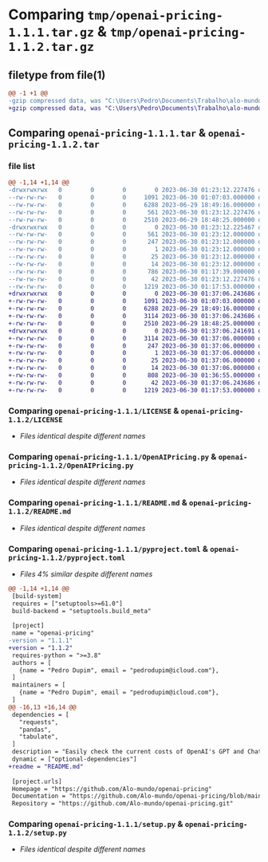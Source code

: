 # Comparing `tmp/openai-pricing-1.1.1.tar.gz` & `tmp/openai-pricing-1.1.2.tar.gz`

## filetype from file(1)

```diff
@@ -1 +1 @@
-gzip compressed data, was "C:\Users\Pedro\Documents\Trabalho\alo-mundo\openai-pricing\openai-pricing\dist\.tmp-ys3u3oma\openai-pricing-1.1.1.tar", last modified: Fri Jun 30 01:23:12 2023, max compression
+gzip compressed data, was "C:\Users\Pedro\Documents\Trabalho\alo-mundo\openai-pricing\openai-pricing\dist\.tmp-fdqf0ijv\openai-pricing-1.1.2.tar", last modified: Fri Jun 30 01:37:06 2023, max compression
```

## Comparing `openai-pricing-1.1.1.tar` & `openai-pricing-1.1.2.tar`

### file list

```diff
@@ -1,14 +1,14 @@
-drwxrwxrwx   0        0        0        0 2023-06-30 01:23:12.227476 openai-pricing-1.1.1/
--rw-rw-rw-   0        0        0     1091 2023-06-30 01:07:03.000000 openai-pricing-1.1.1/LICENSE
--rw-rw-rw-   0        0        0     6288 2023-06-29 18:49:16.000000 openai-pricing-1.1.1/OpenAIPricing.py
--rw-rw-rw-   0        0        0      561 2023-06-30 01:23:12.227476 openai-pricing-1.1.1/PKG-INFO
--rw-rw-rw-   0        0        0     2510 2023-06-29 18:48:25.000000 openai-pricing-1.1.1/README.md
-drwxrwxrwx   0        0        0        0 2023-06-30 01:23:12.225467 openai-pricing-1.1.1/openai_pricing.egg-info/
--rw-rw-rw-   0        0        0      561 2023-06-30 01:23:12.000000 openai-pricing-1.1.1/openai_pricing.egg-info/PKG-INFO
--rw-rw-rw-   0        0        0      247 2023-06-30 01:23:12.000000 openai-pricing-1.1.1/openai_pricing.egg-info/SOURCES.txt
--rw-rw-rw-   0        0        0        1 2023-06-30 01:23:12.000000 openai-pricing-1.1.1/openai_pricing.egg-info/dependency_links.txt
--rw-rw-rw-   0        0        0       25 2023-06-30 01:23:12.000000 openai-pricing-1.1.1/openai_pricing.egg-info/requires.txt
--rw-rw-rw-   0        0        0       14 2023-06-30 01:23:12.000000 openai-pricing-1.1.1/openai_pricing.egg-info/top_level.txt
--rw-rw-rw-   0        0        0      786 2023-06-30 01:17:39.000000 openai-pricing-1.1.1/pyproject.toml
--rw-rw-rw-   0        0        0       42 2023-06-30 01:23:12.227476 openai-pricing-1.1.1/setup.cfg
--rw-rw-rw-   0        0        0     1219 2023-06-30 01:17:53.000000 openai-pricing-1.1.1/setup.py
+drwxrwxrwx   0        0        0        0 2023-06-30 01:37:06.243686 openai-pricing-1.1.2/
+-rw-rw-rw-   0        0        0     1091 2023-06-30 01:07:03.000000 openai-pricing-1.1.2/LICENSE
+-rw-rw-rw-   0        0        0     6288 2023-06-29 18:49:16.000000 openai-pricing-1.1.2/OpenAIPricing.py
+-rw-rw-rw-   0        0        0     3114 2023-06-30 01:37:06.243686 openai-pricing-1.1.2/PKG-INFO
+-rw-rw-rw-   0        0        0     2510 2023-06-29 18:48:25.000000 openai-pricing-1.1.2/README.md
+drwxrwxrwx   0        0        0        0 2023-06-30 01:37:06.241691 openai-pricing-1.1.2/openai_pricing.egg-info/
+-rw-rw-rw-   0        0        0     3114 2023-06-30 01:37:06.000000 openai-pricing-1.1.2/openai_pricing.egg-info/PKG-INFO
+-rw-rw-rw-   0        0        0      247 2023-06-30 01:37:06.000000 openai-pricing-1.1.2/openai_pricing.egg-info/SOURCES.txt
+-rw-rw-rw-   0        0        0        1 2023-06-30 01:37:06.000000 openai-pricing-1.1.2/openai_pricing.egg-info/dependency_links.txt
+-rw-rw-rw-   0        0        0       25 2023-06-30 01:37:06.000000 openai-pricing-1.1.2/openai_pricing.egg-info/requires.txt
+-rw-rw-rw-   0        0        0       14 2023-06-30 01:37:06.000000 openai-pricing-1.1.2/openai_pricing.egg-info/top_level.txt
+-rw-rw-rw-   0        0        0      808 2023-06-30 01:36:55.000000 openai-pricing-1.1.2/pyproject.toml
+-rw-rw-rw-   0        0        0       42 2023-06-30 01:37:06.243686 openai-pricing-1.1.2/setup.cfg
+-rw-rw-rw-   0        0        0     1219 2023-06-30 01:17:53.000000 openai-pricing-1.1.2/setup.py
```

### Comparing `openai-pricing-1.1.1/LICENSE` & `openai-pricing-1.1.2/LICENSE`

 * *Files identical despite different names*

### Comparing `openai-pricing-1.1.1/OpenAIPricing.py` & `openai-pricing-1.1.2/OpenAIPricing.py`

 * *Files identical despite different names*

### Comparing `openai-pricing-1.1.1/README.md` & `openai-pricing-1.1.2/README.md`

 * *Files identical despite different names*

### Comparing `openai-pricing-1.1.1/pyproject.toml` & `openai-pricing-1.1.2/pyproject.toml`

 * *Files 4% similar despite different names*

```diff
@@ -1,14 +1,14 @@
 [build-system]
 requires = ["setuptools>=61.0"]
 build-backend = "setuptools.build_meta"
 
 [project]
 name = "openai-pricing"
-version = "1.1.1"
+version = "1.1.2"
 requires-python = ">=3.8"
 authors = [
   {name = "Pedro Dupim", email = "pedrodupim@icloud.com"},
 ]
 maintainers = [
   {name = "Pedro Dupim", email = "pedrodupim@icloud.com"},
 ]
@@ -16,13 +16,14 @@
 dependencies = [
   "requests",
   "pandas",
   "tabulate",
 ]
 description = "Easily check the current costs of OpenAI's GPT and ChatGPT models."
 dynamic = ["optional-dependencies"]
+readme = "README.md"
 
 [project.urls]
 Homepage = "https://github.com/Alo-mundo/openai-pricing"
 Documentation = "https://github.com/Alo-mundo/openai-pricing/blob/main/README.md"
 Repository = "https://github.com/Alo-mundo/openai-pricing.git"
```

### Comparing `openai-pricing-1.1.1/setup.py` & `openai-pricing-1.1.2/setup.py`

 * *Files identical despite different names*

